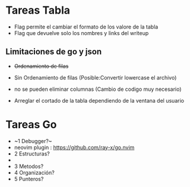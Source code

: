 # Tareas Tabla
- Flag permite el cambiar el formato de los valore de la tabla
- Flag que devuelve solo los nombres y links del writeup

## Limitaciones de go y json
- ~~Ordenamiento de filas~~
- Sin Ordenamiento de filas (Posible:Convertir lowercase el archivo)
- no se pueden eliminar columnas (Cambio de codigo muy necesario)

- Arreglar el cortado de la tabla dependiendo de la ventana del usuario

# Tareas Go 
- ~1 Debugger?~
 - neovim plugin : https://github.com/ray-x/go.nvim
- 2 Estructuras?
 - 
- 3 Metodos?
- 4 Organización?
- 5 Punteros?

